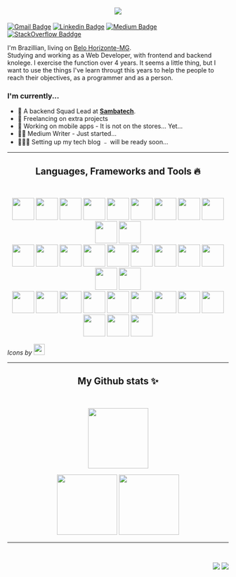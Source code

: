 <h1 align="center">
  <a href="https://git.io/typing-svg">
    <img src="https://readme-typing-svg.herokuapp.com/?lines=Hello,+There!+👋;I+am+Emmanuel+Vinicius;Welcome+to+my+profile!&center=true&size=30">
  </a>
</h1>

[![Gmail Badge](https://img.shields.io/badge/-Email-c14438?style=flat-square&logo=Gmail&logoColor=white&link=mailto:emmanuel.vinicius.98@gmail.com)](mailto:emmanuel.vinicius.98@gmail.com)
[![Linkedin Badge](https://img.shields.io/badge/-Linkedin-blue?style=flat-square&logo=Linkedin&logoColor=white&link=https://www.linkedin.com/in/emmanuel-vinicius/)](https://www.linkedin.com/in/emmanuel-vinicius/) 
[![Medium Badge](https://img.shields.io/badge/-Medium-black?style=flat-square&logo=Medium&logoColor=white&link=https://medium.com/@emmanuel.vinicius.98)](https://medium.com/@emmanuel.vinicius.98)
[![StackOverflow Baddge](https://img.shields.io/badge/-StackOverflow-orange?style=flat-square&logo=StackOverflow&logoColor=white&link=https://stackoverflow.com/users/10738827/emmanuel-vinicius)](https://stackoverflow.com/users/10738827/emmanuel-vinicius)

I'm Brazillian, living on [Belo Horizonte-MG](http://portalbelohorizonte.com.br/inicio).
<br>
Studying and working as a Web Developer, with frontend and backend knolege. I exercise the function over 4 years. It seems a little thing, but I want to use the things I've learn througt this years to help the people to reach their objectives, as a programmer and as a person.
<br>

### I'm currently...

 - 🐝 A backend Squad Lead at [**Sambatech**](https://sambatech.com/).
 - 💼 Freelancing on extra projects
 - 📱 Working on mobile apps - It is not on the stores... Yet...
 - ✍🏻 Medium Writer - Just started...
 - 👷🏽‍♂️ Setting up my tech blog ﹣ will be ready soon...


<hr>
<h2 align="center">Languages, Frameworks and Tools 🔥</h2>
<br />
<p align="center">
  <img width=50 src="https://cdn.jsdelivr.net/gh/devicons/devicon/icons/csharp/csharp-plain.svg" />
  <img width=50 src="https://cdn.jsdelivr.net/gh/devicons/devicon/icons/dotnetcore/dotnetcore-original.svg" />
  <img width=50 src="https://cdn.jsdelivr.net/gh/devicons/devicon/icons/microsoftsqlserver/microsoftsqlserver-plain-wordmark.svg" />
  <img width=50 src="https://cdn.jsdelivr.net/gh/devicons/devicon/icons/visualstudio/visualstudio-plain-wordmark.svg" />
  <img width=50 src="https://cdn.jsdelivr.net/gh/devicons/devicon/icons/vscode/vscode-original-wordmark.svg" />
  <img width=50 src="https://cdn.jsdelivr.net/gh/devicons/devicon/icons/azure/azure-original-wordmark.svg" />
  <img width=50 src="https://cdn.jsdelivr.net/gh/devicons/devicon/icons/javascript/javascript-plain.svg" />
  <img width=50 src="https://cdn.jsdelivr.net/gh/devicons/devicon/icons/typescript/typescript-plain.svg" />
  <img width=50 src="https://cdn.jsdelivr.net/gh/devicons/devicon/icons/adonisjs/adonisjs-original-wordmark.svg" />
  <img width=50 src="https://cdn.jsdelivr.net/gh/devicons/devicon/icons/nodejs/nodejs-plain-wordmark.svg" />
  <img width=50 src="https://cdn.jsdelivr.net/gh/devicons/devicon/icons/react/react-original.svg" />
  <br />
  <img width=50 src="https://cdn.jsdelivr.net/gh/devicons/devicon/icons/angularjs/angularjs-plain.svg" />
  <img width=50 src="https://cdn.jsdelivr.net/gh/devicons/devicon/icons/git/git-plain-wordmark.svg" />
  <img width=50 src="https://cdn.jsdelivr.net/gh/devicons/devicon/icons/github/github-original.svg" />
  <img width=50 src="https://cdn.jsdelivr.net/gh/devicons/devicon/icons/gitlab/gitlab-plain-wordmark.svg" />
  <img width=50 src="https://cdn.jsdelivr.net/gh/devicons/devicon/icons/docker/docker-plain-wordmark.svg" />
  <img width=50 src="https://cdn.jsdelivr.net/gh/devicons/devicon/icons/amazonwebservices/amazonwebservices-plain-wordmark.svg" />
  <img width=50 src="https://cdn.jsdelivr.net/gh/devicons/devicon/icons/bash/bash-plain.svg" />
  <img width=50 src="https://cdn.jsdelivr.net/gh/devicons/devicon/icons/circleci/circleci-plain-wordmark.svg" />
  <img width=50 src="https://cdn.jsdelivr.net/gh/devicons/devicon/icons/css3/css3-plain-wordmark.svg" />
  <img width=50 src="https://cdn.jsdelivr.net/gh/devicons/devicon/icons/dart/dart-plain-wordmark.svg" />
  <img width=50 src="https://cdn.jsdelivr.net/gh/devicons/devicon/icons/express/express-original.svg" />
  <br />
  <img width=50 src="https://cdn.jsdelivr.net/gh/devicons/devicon/icons/firebase/firebase-plain-wordmark.svg" />
  <img width=50 src="https://cdn.jsdelivr.net/gh/devicons/devicon/icons/flutter/flutter-original.svg" />
  <img width=50 src="https://cdn.jsdelivr.net/gh/devicons/devicon/icons/googlecloud/googlecloud-plain-wordmark.svg" />
  <img width=50 src="https://cdn.jsdelivr.net/gh/devicons/devicon/icons/graphql/graphql-plain-wordmark.svg" />
  <img width=50 src="https://cdn.jsdelivr.net/gh/devicons/devicon/icons/heroku/heroku-plain-wordmark.svg" />
  <img width=50 src="https://cdn.jsdelivr.net/gh/devicons/devicon/icons/html5/html5-plain-wordmark.svg" />
  <img width=50 src="https://cdn.jsdelivr.net/gh/devicons/devicon/icons/java/java-plain-wordmark.svg" />
  <img width=50 src="https://cdn.jsdelivr.net/gh/devicons/devicon/icons/mocha/mocha-plain.svg" />
  <img width=50 src="https://cdn.jsdelivr.net/gh/devicons/devicon/icons/mongodb/mongodb-plain-wordmark.svg" />
  <img width=50 src="https://cdn.jsdelivr.net/gh/devicons/devicon/icons/mysql/mysql-plain-wordmark.svg" />
  <img width=50 src="https://cdn.jsdelivr.net/gh/devicons/devicon/icons/npm/npm-original-wordmark.svg" />
  <img width=50 src="https://cdn.jsdelivr.net/gh/devicons/devicon/icons/postgresql/postgresql-plain-wordmark.svg" />
</p>

*Icons by* [<img width= 25 src="https://cdn.jsdelivr.net/gh/devicons/devicon/icons/devicon/devicon-original-wordmark.svg" />](https://devicon.dev/)

<hr>

<h2 align="center">My Github stats ✨</h2>

<br />

<p align="center">
    <img height="137px" src="https://github-readme-streak-stats.herokuapp.com/?user=EmmanuelVinicius&hide_border=true&theme=nightowl" />
</p>
<p align="center">
    <img height="137px" src="https://github-readme-stats.vercel.app/api?username=EmmanuelVinicius&hide_title=true&hide_border=true&show_icons=true&include_all_commits=true&count_private=true&line_height=21&theme=nightowl" />
  <img height="137px" src="https://github-readme-stats.vercel.app/api/top-langs/?username=EmmanuelVinicius&hide=html&hide_title=true&hide_border=true&layout=compact&langs_count=8&theme=nightowl" />
    </p>
</details>

<hr/>
<br/>

<p align="right">
<img src="https://komarev.com/ghpvc/?username=EmmanuelVinicius&style=plastic&label=Views"><img>
<img src="https://badges.pufler.dev/visits/EmmanuelVinicius/EmmanuelVinicius?color=black&logo=github" />
</p>

